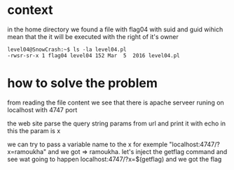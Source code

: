 # context 

in the home directory we found a file with flag04 with suid and guid wihich mean that the it will be executed with the right of it's owner 
  
    level04@SnowCrash:~$ ls -la level04.pl
    -rwsr-sr-x 1 flag04 level04 152 Mar  5  2016 level04.pl
    
# how to solve the problem 

from reading the file content we see that there is apache serveer runing on localhost with  4747 port 

the web site parse the query string params from url and print it with echo  in this the param is x 

we can try to pass a variable name to the x for exemple 
    "localhost:4747/?x=ramoukha" and we got => ramoukha.
let's inject the getflag command and see wat going to happen 
    localhost:4747/?x=$(getflag)
and we got the flag 

